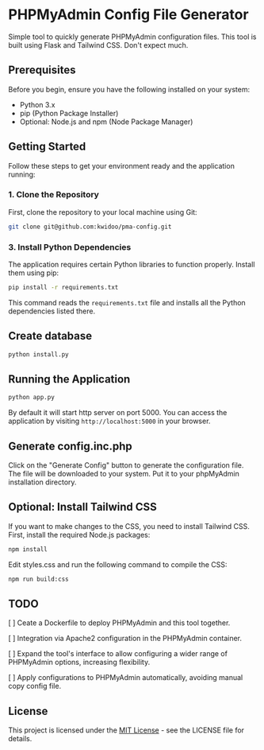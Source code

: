 # PHPMyAdmin Config File Generator

Simple tool to quickly generate PHPMyAdmin configuration files. This tool is built using Flask and Tailwind CSS. Don't expect much.

## Prerequisites

Before you begin, ensure you have the following installed on your system:

- Python 3.x
- pip (Python Package Installer)
- Optional: Node.js and npm (Node Package Manager)

## Getting Started

Follow these steps to get your environment ready and the application running:

### 1. Clone the Repository

First, clone the repository to your local machine using Git:

```bash
git clone git@github.com:kwidoo/pma-config.git
```

### 3. Install Python Dependencies

The application requires certain Python libraries to function properly. Install them using pip:

```bash
pip install -r requirements.txt
```

This command reads the `requirements.txt` file and installs all the Python dependencies listed there.

## Create database

```bash
python install.py
```

## Running the Application

```bash
python app.py
```

By default it will start http server on port 5000. You can access the application by visiting `http://localhost:5000` in your browser.

## Generate config.inc.php

Click on the "Generate Config" button to generate the configuration file. The file will be downloaded to your system. Put it to your phpMyAdmin installation directory.

## Optional: Install Tailwind CSS

If you want to make changes to the CSS, you need to install Tailwind CSS. First, install the required Node.js packages:

```bash
npm install
```

Edit styles.css and run the following command to compile the CSS:

```bash
npm run build:css
```

## TODO

[ ] Ceate a Dockerfile to deploy PHPMyAdmin and this tool together.

[ ] Integration via Apache2 configuration in the PHPMyAdmin container.

[ ] Expand the tool's interface to allow configuring a wider range of PHPMyAdmin options, increasing flexibility.

[ ] Apply configurations to PHPMyAdmin automatically, avoiding manual copy config file.

## License

This project is licensed under the [MIT License](LICENSE) - see the LICENSE file for details.
